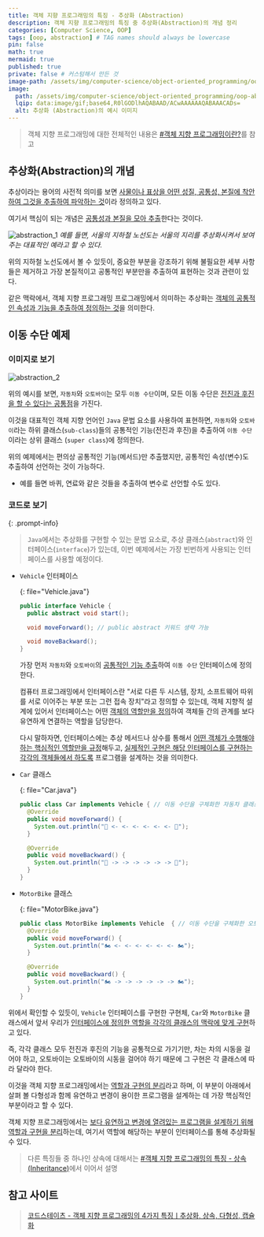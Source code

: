 ```yaml
---
title: 객체 지향 프로그래밍의 특징 - 추상화 (Abstraction)
description: 객체 지향 프로그래밍의 특징 중 추상화(Abstraction)의 개념 정리
categories: [Computer Science, OOP]
tags: [oop, abstraction] # TAG names should always be lowercase
pin: false
math: true
mermaid: true
published: true
private: false # 커스텀해서 만든 것
image-path: /assets/img/computer-science/object-oriented_programming/oop-abstraction # 이미지 공통 경로 변수
image:
  path: /assets/img/computer-science/object-oriented_programming/oop-abstraction/oop-abstraction_1.png
  lqip: data:image/gif;base64,R0lGODlhAQABAAD/ACwAAAAAAQABAAACADs=
  alt: 추상화 (Abstraction)의 예시 이미지
---
```


> 객체 지향 프로그래밍에 대한 전체적인 내용은 [#객체 지향 프로그래밍이란?][oop]를 참고

## 추상화(Abstraction)의 개념

추상이라는 용어의 사전적 의미를 보면 <ins>사물이나 표상을 어떤 성질, 공통성, 본질에 착안하여 그것을 추출하여 파악하는 것</ins>이라 정의하고 있다.

여기서 핵심이 되는 개념은 <ins>공통성과 본질을 모아 추출</ins>한다는 것이다.

![abstraction_1][abstraction_1]
_예를 들면, 서울의 지하철 노선도는 서울의 지리를 추상화시켜서 보여주는 대표적인 예라고 할 수 있다._

위의 지하철 노선도에서 볼 수 있듯이, 중요한 부분을 강조하기 위해 불필요한 세부 사항들은 제거하고 가장 본질적이고 공통적인 부분만을 추출하여 표현하는 것과 관련이 있다.

같은 맥락에서, 객체 지향 프로그래밍 프로그래밍에서 의미하는 추상화는 <ins>객체의 공통적인 속성과 기능을 추출하여 정의하는 것</ins>을 의미한다.

## 이동 수단 예제

### 이미지로 보기

![abstraction_2][abstraction_2]

위의 예시를 보면, `자동차`와 `오토바이`는 모두 `이동 수단`이며, 모든 이동 수단은 <ins>전진과 후진을 할 수 있다는 공통점</ins>을 가진다.

이것을 대표적인 객체 지향 언어인 `Java` 문법 요소를 사용하여 표현하면, `자동차`와 `오토바이`라는 하위 클래스(`sub-class`)들의 공통적인 기능(전진과 후진)을 추출하여 `이동 수단`이라는 상위 클래스 (`super class`)에 정의한다.

위의 예제에서는 편의상 공통적인 기능(메서드)만 추출했지만, 공통적인 속성(변수)도 추출하여 선언하는 것이 가능하다.

- 예를 들면 바퀴, 연료와 같은 것들을 추출하여 변수로 선언할 수도 있다.

### 코드로 보기

{: .prompt-info}

> `Java`에서는 추상화를 구현할 수 있는 문법 요소로, 추상 클래스(`abstract`)와 인터페이스(`interface`)가 있는데, 이번 예제에서는 가장 빈번하게 사용되는 인터페이스를 사용할 예정이다.

- `Vehicle` 인터페이스

  {: file="Vehicle.java"}

  ```java
  public interface Vehicle {
    public abstract void start();

    void moveForward(); // public abstract 키워드 생략 가능

    void moveBackward();
  }
  ```

  가장 먼저 `자동차`와 `오토바이`의 <ins>공통적인 기능 추출</ins>하여 `이동 수단` 인터페이스에 정의한다.

  컴퓨터 프로그래밍에서 인터페이스란 "서로 다른 두 시스템, 장치, 소프트웨어 따위를 서로 이어주는 부분 또는 그런 접속 장치"라고 정의할 수 있는데, 객체 지향적 설계에 있어서 인터페이스는 어떤 <ins>객체의 역할만을 정의</ins>하여 객체들 간의 관계를 보다 유연하게 연결하는 역할을 담당한다.

  다시 말하자면, 인터페이스에는 추상 메서드나 상수를 통해서 <ins>어떤 객체가 수행해야 하는 핵심적인 역할만을 규정</ins>해두고, <ins>실제적인 구현은 해당 인터페이스를 구현하는 각각의 객체들에서 하도록</ins> 프로그램을 설계하는 것을 의미한다.

- `Car` 클래스

  {: file="Car.java"}

  ```java
  public class Car implements Vehicle { // 이동 수단을 구체화한 자동차 클래스
    @Override
    public void moveForward() {
      System.out.println("🚗 <- <- <- <- <- <- 🚗");
    }

    @Override
    public void moveBackward() {
      System.out.println("🚗 -> -> -> -> -> -> 🚗");
    }
  }
  ```

- `MotorBike` 클래스

  {: file="MotorBike.java"}

  ```java
  public class MotorBike implements Vehicle  { // 이동 수단을 구체화한 오토바이 클래스
    @Override
    public void moveForward() {
      System.out.println("🏍️ <- <- <- <- <- <- 🏍️");
    }

    @Override
    public void moveBackward() {
      System.out.println("🏍️ -> -> -> -> -> -> 🏍️");
    }
  }
  ```

위에서 확인할 수 있듯이, `Vehicle` 인터페이스를 구현한 구현체, `Car`와 `MotorBike` 클래스에서 앞서 우리가 <ins>인터페이스에 정의한 역할을 각각의 클래스의 맥락에 맞게 구현</ins>하고 있다.

즉, 각각 클래스 모두 전진과 후진의 기능을 공통적으로 가기기만, 차는 차의 시동을 걸어야 하고, 오토바이는 오토바이의 시동을 걸어야 하기 때문에 그 구현은 각 클래스에 따라 달라야 한다.

이것을 객체 지향 프로그래밍에서는 <ins>역할과 구현의 분리</ins>라고 하며, 이 부분이 아래에서 살펴 볼 다형성과 함께 유연하고 변경이 용이한 프로그램을 설계하는 데 가장 핵심적인 부분이라고 할 수 있다.

객체 지향 프로그래밍에서는 <ins>보다 유연하고 변경에 열려있는 프로그램을 설계하기 위해 역할과 구현을 분리</ins>하는데, 여기서 역할에 해당하는 부분이 인터페이스를 통해 추상화될 수 있다.

> 다른 특징들 중 하나인 상속에 대해서는 [#객체 지향 프로그래밍의 특징 - 상속 (Inheritance)][oop-inheritance]에서 이어서 설명

## 참고 사이트

> [코드스테이츠 - 객체 지향 프로그래밍의 4가지 특징ㅣ추상화, 상속, 다형성, 캡슐화][ref_site_1]

<!-- 이미지 -->

[abstraction_1]: {{page.image-path}}/oop-abstraction_1.png
[abstraction_2]: {{page.image-path}}/oop-abstraction_2.png

<!-- 블로그 게시글 -->

[oop]: {{site.url}}/posts/oop
[oop-inheritance]: {{site.url}}/posts/oop-inheritance

<!-- 참고 사이트 -->

[ref_site_1]: https://www.codestates.com/blog/content/%EA%B0%9D%EC%B2%B4-%EC%A7%80%ED%96%A5-%ED%94%84%EB%A1%9C%EA%B7%B8%EB%9E%98%EB%B0%8D-%ED%8A%B9%EC%A7%95
